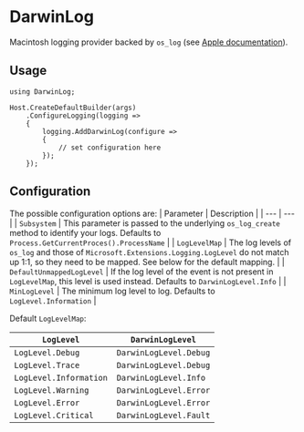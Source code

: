 # DarwinLog

Macintosh logging provider backed by `os_log` (see [Apple documentation](https://developer.apple.com/documentation/os/os_log)).

## Usage

```
using DarwinLog;

Host.CreateDefaultBuilder(args)
    .ConfigureLogging(logging =>
    {
        logging.AddDarwinLog(configure =>
        {
            // set configuration here
        });
    });
```

## Configuration

The possible configuration options are:
| Parameter | Description |
| --- | --- |
| `Subsystem` | This parameter is passed to the underlying `os_log_create` method to identify your logs. Defaults to `Process.GetCurrentProces().ProcessName` |
| `LogLevelMap` | The log levels of `os_log` and those of `Microsoft.Extensions.Logging.LogLevel` do not match up 1:1, so they need to be mapped. See below for the default mapping. |
| `DefaultUnmappedLogLevel` | If the log level of the event is not present in `LogLevelMap`, this level is used instead. Defaults to `DarwinLogLevel.Info` |
| `MinLogLevel` | The minimum log level to log. Defaults to `LogLevel.Information` | 

Default `LogLevelMap`:

| `LogLevel` | `DarwinLogLevel` |
| --- | --- |
| `LogLevel.Debug` | `DarwinLogLevel.Debug` |
| `LogLevel.Trace` | `DarwinLogLevel.Debug` |
| `LogLevel.Information` | `DarwinLogLevel.Info` |
| `LogLevel.Warning` | `DarwinLogLevel.Error` |
| `LogLevel.Error` | `DarwinLogLevel.Error` |
| `LogLevel.Critical` | `DarwinLogLevel.Fault` |


